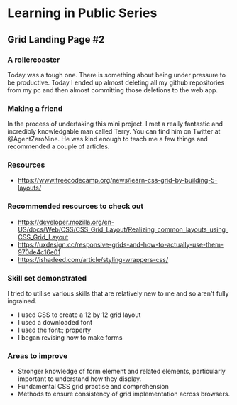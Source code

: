 # Learning in Public Series

## Grid Landing Page #2

### A rollercoaster

Today was a tough one. There is something about being under pressure to be productive. Today I ended up almost deleting all my github repositories from my pc and then almost committing those deletions to the web app.

### Making a friend

In the process of undertaking this mini project. I met a really fantastic and incredibly knowledgable man called Terry. You can find him on Twitter at @AgentZeroNine. He was kind enough to teach me a few things and recommended a couple of articles.

### Resources

- https://www.freecodecamp.org/news/learn-css-grid-by-building-5-layouts/

### Recommended resources to check out

- https://developer.mozilla.org/en-US/docs/Web/CSS/CSS_Grid_Layout/Realizing_common_layouts_using_CSS_Grid_Layout
- https://uxdesign.cc/responsive-grids-and-how-to-actually-use-them-970de4c16e01
- https://ishadeed.com/article/styling-wrappers-css/


### Skill set demonstrated
I tried to utilise various skills that are relatively new to me and so aren't fully ingrained.

- I used CSS to create a 12 by 12 grid layout
- I used a downloaded font
- I used the font:; property 
- I began revising how to make forms

### Areas to improve

- Stronger knowledge of form element and related elements, particularly important to understand how they display.
- Fundamental CSS grid practise and comprehension
- Methods to ensure consistency of grid implementation across browsers.


